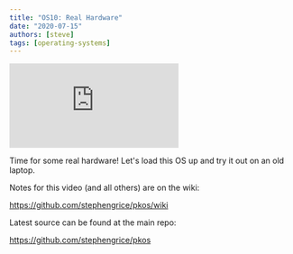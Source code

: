```yaml
---
title: "OS10: Real Hardware"
date: "2020-07-15"
authors: [steve]
tags: [operating-systems]
---
```


<iframe className="youtube-video-player" src="https://www.youtube.com/embed/-V-eKSKwexs" title="YouTube video player" frameBorder="0" allow="accelerometer; autoplay; clipboard-write; encrypted-media; gyroscope; picture-in-picture" allowFullScreen></iframe>

Time for some real hardware! Let's load this OS up and try it out on an old laptop.

<!--truncate-->

Notes for this video (and all others) are on the wiki:

<https://github.com/stephengrice/pkos/wiki>

Latest source can be found at the main repo:

<https://github.com/stephengrice/pkos>
